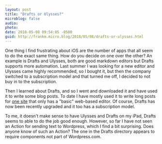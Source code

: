 ```yaml
---
layout: post
title: "Drafts or Ulysses?"
microblog: false
audio: 
photo: 
date: 2018-05-08 09:54:05 -0500
guid: http://frankm.micro.blog/2018/05/08/drafts-or-ulysses.html
---
```

One thing I find frustrating about iOS are the number of apps that all seem to do the exact same thing. How do you decide on one over the other? An example is Drafts and Ulysses, both are good markdown editors but Drafts supports more automation. Last summer I was looking for a new editor and Ulysses came highly recommended, so I bought it, but then the company switched to a subscription model and that turned me off, I decided to not buy in to the subscription. 

Then I learned about Drafts, and so I went and downloaded it and have used it to write some blog posts. To date I have mostly used it to write long posts for [one site](http://writing.frankmcpherson.org) that only has a "basic" web-based editor. Of course, Drafts has now been recently upgraded and it too has a subscription model. 

To me, it doesn't make sense to have Ulysses and Drafts on my iPad, Drafts seems to able to do the job good enough. However, so far I have not seen an Action for sending text to Wordpress, which I find a bit surprising. Does anyone know of such an Action? The one in the Drafts directory appears to require components not part of Wordpress.com. 
